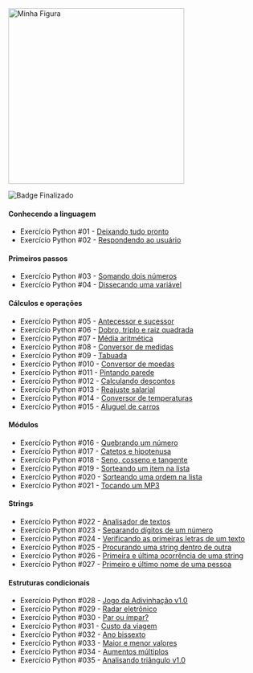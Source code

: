 <img src="https://www.cursoemvideo.com/wp-content/uploads/bb-plugin/cache/Python3%E2%80%93Mundo1-circle.png" alt="Minha Figura" height = 350>

![Badge Finalizado](https://img.shields.io/badge/Finalizado-9%20de%20dezembro%20de%202021-green)
#### Conhecendo a linguagem

- Exercício Python #01 - [Deixando tudo pronto](./ex001.py)
- Exercício Python #02 - [Respondendo ao usuário](./ex002.py)

#### Primeiros passos

- Exercício Python #03 - [Somando dois números](./ex003.py)
- Exercício Python #04 - [Dissecando uma variável](./ex004.py)


#### Cálculos e operações

- Exercício Python #05 - [Antecessor e sucessor](./ex005.py)
- Exercício Python #06 - [Dobro, triplo e raiz quadrada](./ex006.py)
- Exercício Python #07 - [Média aritmética](./ex007.py)
- Exercício Python #08 - [Conversor de medidas](./ex008.py)
- Exercício Python #09 - [Tabuada](./ex009.py)
- Exercício Python #010 - [Conversor de moedas](./ex010.py)
- Exercício Python #011 - [Pintando parede](./ex011.py)
- Exercício Python #012 - [Calculando descontos](./ex012.py)
- Exercício Python #013 - [Reajuste salarial](./ex013.py)
- Exercício Python #014 - [Conversor de temperaturas](./ex014.py)
- Exercício Python #015 - [Aluguel de carros](./ex015.py)

#### Módulos

- Exercício Python #016 - [Quebrando um número](./ex016.py)
- Exercício Python #017 - [Catetos e hipotenusa](./ex017.py)
- Exercício Python #018 - [Seno, cosseno e tangente](./ex018.py)
- Exercício Python #019 - [Sorteando um item na lista](./ex019.py)
- Exercício Python #020 - [Sorteando uma ordem na lista](./ex020.py)
- Exercício Python #021 - [Tocando um MP3](./ex021.py)

#### Strings

- Exercício Python #022 - [Analisador de textos](./ex022.py)
- Exercício Python #023 - [Separando dígitos de um número](./ex023.py)
- Exercício Python #024 - [Verificando as primeiras letras de um texto](./ex024.py)
- Exercício Python #025 - [Procurando uma string dentro de outra](./ex025.py)
- Exercício Python #026 - [Primeira e última ocorrência de uma string](./ex026.py)
- Exercício Python #027 - [Primeiro e último nome de uma pessoa](./ex027.py)

#### Estruturas condicionais

- Exercício Python #028 - [Jogo da Adivinhação v1.0](./ex028.py)
- Exercício Python #029 - [Radar eletrônico](./ex029.py)
- Exercício Python #030 - [Par ou ímpar?](./ex030.py)
- Exercício Python #031 - [Custo da viagem](./ex031.py)
- Exercício Python #032 - [Ano bissexto](./ex032.py)
- Exercício Python #033 - [Maior e menor valores](./ex033.py)
- Exercício Python #034 - [Aumentos múltiplos](./ex034.py)
- Exercício Python #035 - [Analisando triângulo v1.0](./ex035.py)
